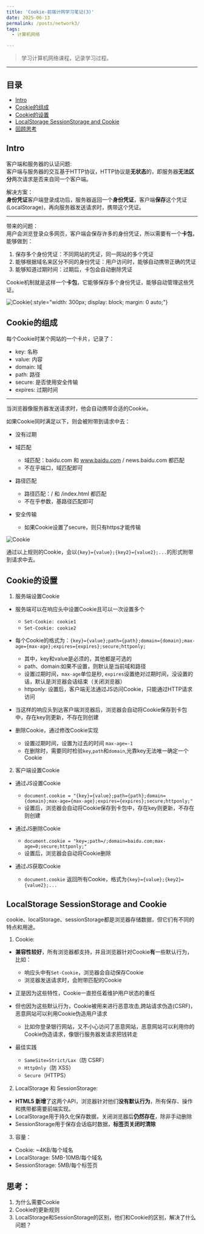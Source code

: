 ```yaml
---
title: 'Cookie-前端计网学习笔记(3)'
date: 2025-06-13
permalink: /posts/network3/
tags:
  - 计算机网络

---
```


> 学习计算机网络课程，记录学习过程。

---- 

## 目录
- [Intro](#intro)
- [Cookie的组成](#cookie的组成)
- [Cookie的设置](#cookie的设置)
- [LocalStorage SessionStorage and Cookie](#localstorage-sessionstorage-and-cookie)
- [回顾思考](#思考)



## Intro

客户端和服务器的认证问题:         
客户端与服务器的交互基于HTTP协议，HTTP协议是**无状态**的，即服务器**无法区分**两次请求是否来自同一个客户端。
      
解决方案：    
**身份凭证**客户端登录成功后，服务器返回一个**身份凭证**，客户端**保存**这个凭证 (LocalStorage)，再向服务器发送请求时，携带这个凭证。
      
---

带来的问题：   
用户会浏览登录众多网页，客户端会保存许多的身份凭证，所以需要有一个**卡包**，能够做到：
  1. 保存多个身份凭证：不同网站的凭证，同一网站的多个凭证
  2. 能够根据域名来区分不同的身份凭证：用户访问时，能够自动携带正确的凭证
  3. 能够知道过期时间：过期后，卡包会自动删除凭证
     
Cookie机制就是这样一个**卡包**，它能够保存多个身份凭证，能够自动管理这些凭证。  

![Cookie](/images/post-assets/CookieExp.png){:style="width: 300px; display: block; margin: 0 auto;"}



## Cookie的组成

每个Cookie时某个网站的一个卡片，记录了：
- key: 名称
- value: 内容
- domain: 域
- path: 路径
- secure: 是否使用安全传输
- expires: 过期时间

---

当浏览器像服务器发送请求时，他会自动携带合适的Cookie。

如果Cookie同时满足以下，则会被附带到请求中去：

- 没有过期

- 域匹配
  - 域匹配：baidu.com 和 www.baidu.com / news.baidu.com 都匹配
  - 不在乎端口，域匹配即可

- 路径匹配
  - 路径匹配：/ 和 /index.html 都匹配
  - 不在乎参数，基路径匹配即可

- 安全传输
  - 如果Cookie设置了secure，则只有https才能传输

![Cookie](/images/post-assets/Cookie2.png)

通过以上规则的Cookie，会以`{key}={value};{key2}={value2};...`的形式附带到请求中去。


## Cookie的设置

1. 服务端设置Cookie

  - 服务端可以在响应头中设置Cookie且可以一次设置多个
    - `Set-Cookie: cookie1` 
    - `Set-Cookie: cookie2`
  
  - 每个Cookie的格式为：`{key}={value};path={path};domain={domain};max-age={max-age};expires={expires};secure;httponly;`
    - 其中，key和value是必须的，其他都是可选的
    - path、domain:如果不设置，则默认是当前域和路径
    - 设置过期时间，`max-age`单位是秒, `expires`设置绝对过期时间，没设置的话，默认是浏览器会话结束（关闭浏览器）
    - httponly: 设置后，客户端无法通过JS访问Cookie，只能通过HTTP请求访问
  
  - 当这样的响应头到达客户端浏览器后，浏览器会自动将Cookie保存到卡包中，存在key则更新，不存在则创建

  - 删除Cookie，通过修改Cookie实现
    - 设置过期时间，设置为过去的时间 `max-age=-1`
    - 在删除时，需要同时检验`key`,`path`和`domain`,光靠key无法唯一确定一个Cookie

2. 客户端设置Cookie

  - 通过JS设置Cookie
    - `document.cookie = "{key}={value};path={path};domain={domain};max-age={max-age};expires={expires};secure;httponly;"`
    - 设置后，浏览器会自动将Cookie保存到卡包中，存在key则更新，不存在则创建

  - 通过JS删除Cookie
    - `document.cookie = "key=;path=/;domain=baidu.com;max-age=0;secure;httponly;"`
    - 设置后，浏览器会自动将Cookie删除

  - 通过JS获取Cookie
    - `document.cookie` 返回所有Cookie，格式为`{key}={value};{key2}={value2};...`


## LocalStorage SessionStorage and Cookie

cookie、localStorage、sessionStorage都是浏览器存储数据，但它们有不同的特点和用途。

1. Cookie:
  - **兼容性较好**，所有浏览器都支持，并且浏览器针对Cookie**有**一些默认行为，比如：
    - 响应头中有`Set-Cookie`，浏览器会自动保存Cookie
    - 浏览器发送请求时，会附带匹配的Cookie
  - 正是因为这些特性，Cookie一直担任着维护用户状态的重任

  - 但也因为这些默认行为，Cookie被用来进行恶意攻击,跨站请求伪造(CSRF)，恶意网站可以利用Cookie伪造用户请求
    - 比如你登录银行网站，又不小心访问了恶意网站，恶意网站可以利用你的Cookie伪造请求，像银行服务器发请求把钱转走

  - 最佳实践
    - `SameSite=Strict/Lax`（防 CSRF）
    - `HttpOnly`（防 XSS）
    - `Secure`（HTTPS）

2. LocalStorage 和 SessionStorage:
  - **HTML5 新增**了这两个API，浏览器针对他们**没有默认行为**，所有保存、操作和携带都需要前端实现。
  - LocalStorage用于持久化保存数据，关闭浏览器后**仍然存在**，除非手动删除
  - SessionStorage用于保存会话临时数据，**标签页关闭时清除**
    
3. 容量：
  - Cookie: ~4KB/每个域名
  - LocalStorage: 5MB-10MB/每个域名
  - SessionStorage: 5MB/每个标签页




## 思考：
1. 为什么需要Cookie
2. Cookie的更新规则
3. LocalStorage和SessionStorage的区别，他们和Cookie的区别，解决了什么问题？




